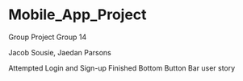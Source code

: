 # Mobile_App_Project
Group Project
Group 14

Jacob Sousie, Jaedan Parsons

Attempted Login and Sign-up
Finished Bottom Button Bar user story

